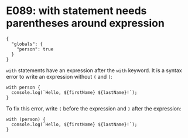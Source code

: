 # E089: with statement needs parentheses around expression

```config-for-examples
{
  "globals": {
    "person": true
  }
}
```

`with` statements have an expression after the `with` keyword. It is a syntax
error to write an expression without `(` and `)`:

    with person {
      console.log(`Hello, ${firstName} ${lastName}!`);
    }

To fix this error, write `(` before the expression and `)` after the expression:

    with (person) {
      console.log(`Hello, ${firstName} ${lastName}!`);
    }
